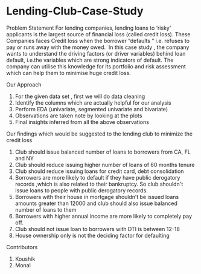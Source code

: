 # Lending-Club-Case-Study

Problem Statement
For lending companies, lending loans to ‘risky’ applicants is the largest source of financial loss (called credit loss). These Companies faces Credit loss when the borrower “defaults ” i.e.  refuses to pay or runs away with the money owed. 
In this case study , the company wants to understand the driving factors (or driver variables) behind loan default, i.e.the variables which are strong indicators of default. The company can utilise this knowledge for its portfolio and risk assessment which can help them to minimise huge credit loss.


Our Approach
1) For the given data set , first we will do data cleaning 
2) Identify the columns which are actually helpful for our analysis
3) Perform EDA (univariate, segmented univariate and bivariate)
4) Observations are taken note by looking at the plots
5) Final insights inferred from all the above observations



Our findings which would be suggested to the lending club to minimize the credit loss
1) Club should issue balanced number of loans to borrowers from CA, FL and NY
2) Club should reduce issuing higher number of loans of 60 months tenure
3) Club should reduce issuing loans for credit card, debt consolidation
4) Borrowers are more likely to default if they have public derogatory records ,which is also related to their bankruptcy. So club shouldn't issue loans to people with public derogatory records.
5) Borrowers with their house in mortgage shouldn’t be issued loans amounts greater than 12000 and club should also issue balanced number of loans to them
6) Borrowers with higher annual income are more likely to completely pay off.
7) Club should not issue loan to borrowers with DTI is between 12-18
8) House ownership only is not the deciding factor for defaulting


Contributors
1) Koushik 
2) Monal 
